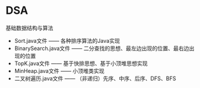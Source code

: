 # DSA
基础数据结构与算法
* Sort.java文件 —— 各种排序算法的Java实现
* BinarySearch.java文件 —— 二分查找的思想、最左边出现的位置、最右边出现的位置
* TopK.java文件 —— 基于快排思想、基于小顶堆思想实现
* MinHeap.java文件 —— 小顶堆类实现
* 二叉树遍历.java文件 —— （非递归）先序、中序、后序、DFS、BFS

